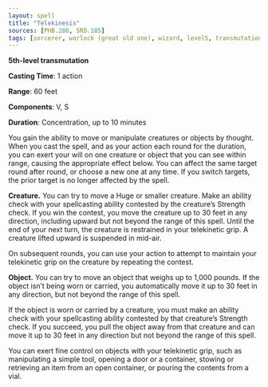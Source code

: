```yaml
---
layout: spell
title: "Telekinesis"
sources: [PHB.280, SRD.185]
tags: [sorcerer, warlock (great old one), wizard, level5, transmutation]
---
```


**5th-level transmutation**

**Casting Time**: 1 action

**Range**: 60 feet

**Components**: V, S

**Duration**: Concentration, up to 10 minutes

You gain the ability to move or manipulate creatures or objects by thought. When you cast the spell, and as your action each round for the duration, you can exert your will on one creature or object that you can see within range, causing the appropriate effect below. You can affect the same target round after round, or choose a new one at any time. If you switch targets, the prior target is no longer affected by the spell. 

**Creature.** You can try to move a Huge or smaller creature. Make an ability check with your spellcasting ability contested by the creature’s Strength check. If you win the contest, you move the creature up to 30 feet in any direction, including upward but not beyond the range of this spell. Until the end of your next turn, the creature is restrained in your telekinetic grip. A creature lifted upward is suspended in mid-air. 

On subsequent rounds, you can use your action to attempt to maintain your telekinetic grip on the creature by repeating the contest. 

**Object.** You can try to move an object that weighs up to 1,000 pounds. If the object isn’t being worn or carried, you automatically move it up to 30 feet in any direction, but not beyond the range of this spell.

If the object is worn or carried by a creature, you must make an ability check with your spellcasting ability contested by that creature’s Strength check. If you succeed, you pull the object away from that creature and can move it up to 30 feet in any direction but not beyond the range of this spell. 

You can exert fine control on objects with your telekinetic grip, such as manipulating a simple tool, opening a door or a container, stowing or retrieving an item from an open container, or pouring the contents from a vial.
